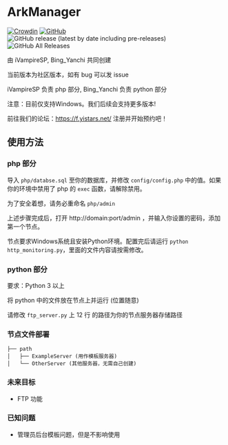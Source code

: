 # ArkManager
[![Crowdin](https://badges.crowdin.net/arkmanager/localized.svg)](https://translate.yistars.net/)
[![GitHub](https://img.shields.io/github/license/yistars/ArkManager)](./LICENSE)
![GitHub release (latest by date including pre-releases)](https://img.shields.io/github/v/release/yistars/ArkManager?include_prereleases)
![GitHub All Releases](https://img.shields.io/github/downloads/yistars/ArkManager/total)

由 iVampireSP, Bing_Yanchi 共同创建

当前版本为社区版本，如有 bug 可以发 issue

iVampireSP 负责 php 部分, Bing_Yanchi 负责 python 部分

注意：目前仅支持Windows。我们后续会支持更多版本!

前往我们的论坛：https://f.yistars.net/ 注册并开始预约吧！

## 使用方法
### php 部分
导入 `php/databse.sql` 至你的数据库，并修改 `config/config.php` 中的值。如果你的环境中禁用了 php 的 `exec` 函数，请解除禁用。

为了安全着想，请务必重命名 `php/admin`

上述步骤完成后，打开 http://domain:port/admin ，并输入你设置的密码，添加第一个节点。

节点要求Windows系统且安装Python环境。配置完后请运行 `python http_monitoring.py`，里面的文件内容请按需修改。

### python 部分
要求：Python 3 以上

将 python 中的文件放在节点上并运行 (位置随意)

请修改 `ftp_server.py` 上 12 行 的路径为你的节点服务器存储路径

### 节点文件部署
```
├── path
│   ├── ExampleServer (用作模板服务器)
│   └── OtherServer (其他服务器，无需自己创建)
```

### 未来目标
* FTP 功能

### 已知问题
* 管理员后台模板问题，但是不影响使用
